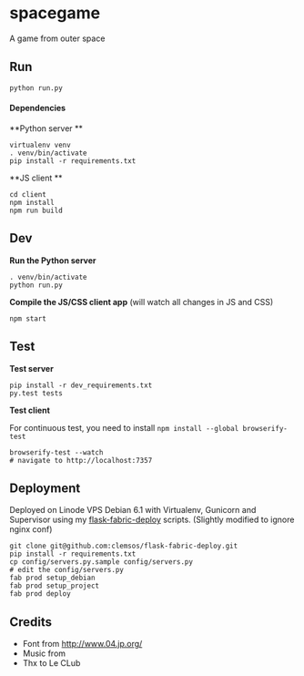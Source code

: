 # spacegame

A game from outer space

## Run

    python run.py

#### Dependencies

**Python server **

    virtualenv venv
    . venv/bin/activate
    pip install -r requirements.txt

**JS client **

    cd client
    npm install
    npm run build

## Dev

**Run the Python server**

    . venv/bin/activate
    python run.py

**Compile the JS/CSS client app** (will watch all changes in JS and CSS)

    npm start



## Test

**Test server**

    pip install -r dev_requirements.txt
    py.test tests

**Test client** 

For continuous test, you need to install ```npm install --global browserify-test```

    browserify-test --watch
    # navigate to http://localhost:7357


## Deployment

Deployed on Linode VPS Debian 6.1 with Virtualenv, Gunicorn and Supervisor using my [flask-fabric-deploy](https://github.com/clemsos/flask-fabric-deploy) scripts. (Slightly modified to ignore nginx conf)

    git clone git@github.com:clemsos/flask-fabric-deploy.git
    pip install -r requirements.txt
    cp config/servers.py.sample config/servers.py
    # edit the config/servers.py
    fab prod setup_debian
    fab prod setup_project
    fab prod deploy

## Credits

* Font from http://www.04.jp.org/
* Music from
* Thx to Le CLub
